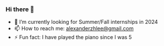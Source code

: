 ### Hi there 👋

<!--
**RhythmicDigital/RhythmicDigital** is a ✨ _special_ ✨ repository because its `README.md` (this file) appears on your GitHub profile.

Here are some ideas to get you started:

- 🔭 I’m currently working on ...
- 🌱 I’m currently learning ...
- 👯 I’m looking to collaborate on ...
- 🤔 I’m looking for help with ...
- 💬 Ask me about ...
- 📫 How to reach me: ...
- 😄 Pronouns: ...
- ⚡ Fun fact: ...
-->

- 🔭 I’m currently looking for Summer/Fall internships in 2024
- 📫 How to reach me: alexanderzhlee@gmail.com
- ⚡ Fun fact: I have played the piano since I was 5
